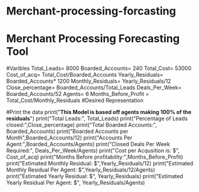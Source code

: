 # Merchant-processing-forcasting

# Merchant Processing Forecasting Tool



#Varibles
Total_Leads= 8000
Boarded_Accounts= 240
Total_Cost= 53000
Cost_of_acq= Total_Cost/Boarded_Accounts
Yearly_Residuals= Boarded_Accounts* 1200
Monthly_Residuals= Yearly_Residuals/12
Close_percentage= Boarded_Accounts/Total_Leads
Deals_Per_Week= Boarded_Accounts/52
Agents= 6
Months_Before_Profit = Total_Cost/Monthly_Residuals
#Desired Representation



#Print the data
print("**This Model is based off agents making 100% of the residuals**")
print("Total Leads:", Total_Leads)
print("Percentage of Leads closed:",Close_percentage)
print("Total Boarded Accounts:", Boarded_Accounts)
print("Boarded Accounts per Month",Boarded_Accounts/12)
print("Accounts Per Agent:",Boarded_Accounts/Agents)
print("Closed Deals Per Week Required:", Deals_Per_Week/Agents)
print("Cost per Acqusition is: $", Cost_of_acq)
print("Months Before profitability:",Months_Before_Profit)
print("Estimated Monthly Residual: $",Yearly_Residuals/12)
print("Estimated Monthly Residual Per Agent: $",Yearly_Residuals/12/Agents)
print("Estimated Yearly Residual: $", Yearly_Residuals)
print("Estimated Yearly Residual Per Agent: $", Yearly_Residuals/Agents)
